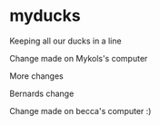 # myducks
Keeping all our ducks in a line

Change made on Mykols's computer

More changes

Bernards change
                                                                  
Change made on becca's computer :)

